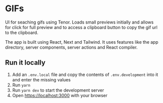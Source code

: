 # GIFs

UI for seaching gifs using Tenor. Loads small previews initially and allows for click for full preview and to access a clipboard button to copy the gif url to the clipboard.

The app is built using React, Next and Tailwind. It uses features like the app directory, server components, server actions and React compiler.

## Run it locally

1. Add an `.env.local` file and copy the contents of `.env.development` into it and enter the missing values
2. Run `yarn`
3. Run `yarn dev` to start the development server
4. Open [https://localhost:3000](https://localhost:3000) with your browser
